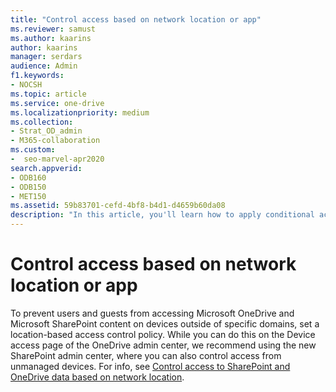 ```yaml
---
title: "Control access based on network location or app"
ms.reviewer: samust
ms.author: kaarins
author: kaarins
manager: serdars
audience: Admin
f1.keywords:
- NOCSH
ms.topic: article
ms.service: one-drive
ms.localizationpriority: medium
ms.collection: 
- Strat_OD_admin
- M365-collaboration
ms.custom:
-  seo-marvel-apr2020
search.appverid:
- ODB160
- ODB150
- MET150
ms.assetid: 59b83701-cefd-4bf8-b4d1-d4659b60da08
description: "In this article, you'll learn how to apply conditional access settings in the OneDrive admin center."
---
```


# Control access based on network location or app

To prevent users and guests from accessing Microsoft OneDrive and Microsoft SharePoint content on devices outside of specific domains, set a location-based access control policy. While you can do this on the Device access page of the OneDrive admin center, we recommend using the new SharePoint admin center, where you can also control access from unmanaged devices. For info, see [Control access to SharePoint and OneDrive data based on network location](/sharepoint/control-access-based-on-network-location).
  


